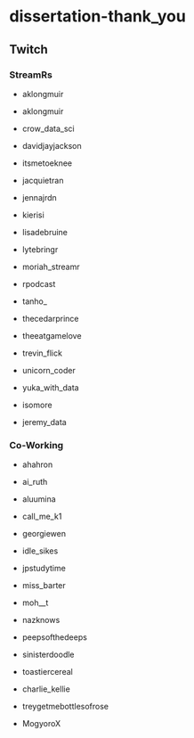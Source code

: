 # dissertation-thank_you

## Twitch

### StreamRs

- aklongmuir
- aklongmuir
- crow_data_sci
- davidjayjackson
- itsmetoeknee
- jacquietran
- jennajrdn
- kierisi
- lisadebruine
- lytebringr
- moriah_streamr
- rpodcast
- tanho_
- thecedarprince
- theeatgamelove
- trevin_flick
- unicorn_coder
- yuka_with_data

- isomore
- jeremy_data

### Co-Working

- ahahron
- ai_ruth
- aluumina
- call_me_k1
- georgiewen
- idle_sikes
- jpstudytime
- miss_barter
- moh__t
- nazknows
- peepsofthedeeps
- sinisterdoodle
- toastiercereal

- charlie_kellie
- treygetmebottlesofrose
- MogyoroX
